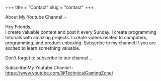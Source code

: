 +++
title = "Contact"
slug = "contact"
+++

About My Youtube Channel :-

Hey Friends,                                                            
I create valuable content and post it every Sunday. I create programming tutorials with amazing projects. I create videos related to computers, programming, and product unboxing. Subscribe to my channel if you are excited to learn something valuable.

Don't forget to subscribe to our channel...

Subscribe My Youtube Channel : https://www.youtube.com/@TechnicalGamingZone/

